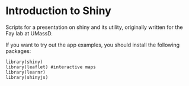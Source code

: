 # Introduction to Shiny
Scripts for a presentation on shiny and its utility, originally written for the Fay lab at UMassD.

If you want to try out the app examples, you should install the following packages:
```{r}
library(shiny)
library(leaflet) #interactive maps
library(learnr)
library(shinyjs)
```
